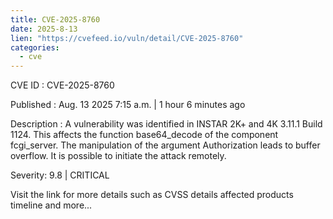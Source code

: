 ```yaml
--- 
title: CVE-2025-8760
date: 2025-8-13
lien: "https://cvefeed.io/vuln/detail/CVE-2025-8760"
categories:
  - cve
---
```


CVE ID : CVE-2025-8760

Published :  Aug. 13
2025
7:15 a.m. | 1 hour
6 minutes ago

Description : A vulnerability was identified in INSTAR 2K+ and 4K 3.11.1 Build 1124. This affects the function base64_decode of the component fcgi_server. The manipulation of the argument Authorization leads to buffer overflow. It is possible to initiate the attack remotely.

Severity: 9.8 | CRITICAL

Visit the link for more details
such as CVSS details
affected products
timeline
and more...
